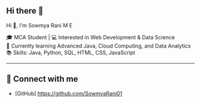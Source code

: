 ## Hi there 👋

Hi 👋, I'm Sowmya Rani M E

🎓 MCA Student | 💻 Interested in Web Development & Data Science  
🌱 Currently learning Advanced Java, Cloud Computing, and Data Analytics  
📚 Skills: Java, Python, SQL, HTML, CSS, JavaScript  

---

## 🔗 Connect with me  
- [GitHub] https://github.com/SowmyaRani01
  
